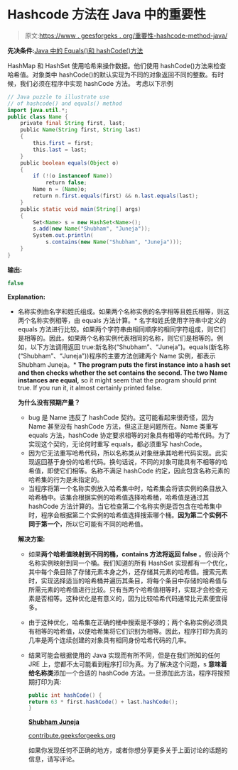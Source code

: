 # Hashcode 方法在 Java 中的重要性

> 原文:[https://www . geesforgeks . org/重要性-hashcode-method-java/](https://www.geeksforgeeks.org/importance-hashcode-method-java/)

**先决条件:**[Java 中的 Equals()和 hashCode()方法](https://www.geeksforgeeks.org/equals-hashcode-methods-java/)

HashMap 和 HashSet 使用哈希来操作数据。他们使用 hashCode()方法来检查哈希值。对象类中 hashCode()的默认实现为不同的对象返回不同的整数。有时候，我们必须在程序中实现 hashCode 方法。
考虑以下示例

```java
// Java puzzle to illustrate use
// of hashcode() and equals() method
import java.util.*;
public class Name {
    private final String first, last;
    public Name(String first, String last)
    {
        this.first = first;
        this.last = last;
    }
    public boolean equals(Object o)
    {
        if (!(o instanceof Name))
            return false;
        Name n = (Name)o;
        return n.first.equals(first) && n.last.equals(last);
    }
    public static void main(String[] args)
    {
        Set<Name> s = new HashSet<Name>();
        s.add(new Name("Shubham", "Juneja"));
        System.out.println(
            s.contains(new Name("Shubham", "Juneja")));
    }
}
```

**输出:**

```java
false
```

**Explanation:**

*   名称实例由名字和姓氏组成。如果两个名称实例的名字相等且姓氏相等，则这两个名称实例相等，由 equals 方法计算。*   名字和姓氏使用字符串中定义的 equals 方法进行比较。如果两个字符串由相同顺序的相同字符组成，则它们是相等的。因此，如果两个名称实例代表相同的名称，则它们是相等的。例如，以下方法调用返回 true:新名称(“Shubham”、“Juneja”)。equals(新名称(“Shubham”、“Juneja”))程序的主要方法创建两个 Name 实例，都表示 Shubham Juneja。*   **The program puts the first instance into a hash set and then checks whether the set contains the second. The two Name instances are equal,** so it might seem that the program should print true. If you run it, it almost certainly printed false.

    **为什么没有预期产量？**

    *   bug 是 Name 违反了 hashCode 契约。这可能看起来很奇怪，因为 Name 甚至没有 hashCode 方法，但这正是问题所在。Name 类重写 equals 方法，hashCode 协定要求相等的对象具有相等的哈希代码。为了实现这个契约，无论何时重写 equals，都必须重写 hashCode。
    *   因为它无法重写哈希代码，所以名称类从对象继承其哈希代码实现。此实现返回基于身份的哈希代码。换句话说，不同的对象可能具有不相等的哈希值，即使它们相等。名称不满足 hashCode 约定，因此包含名称元素的哈希集的行为是未指定的。
    *   当程序将第一个名称实例放入哈希集中时，哈希集会将该实例的条目放入哈希桶中。该集合根据实例的哈希值选择哈希桶，哈希值是通过其 hashCode 方法计算的。当它检查第二个名称实例是否包含在哈希集中时，程序会根据第二个实例的哈希值选择搜索哪个桶。**因为第二个实例不同于第一个**，所以它可能有不同的哈希值。

    **解决方案:**

    *   如果**两个哈希值映射到不同的桶，contains 方法将返回 false** 。假设两个名称实例映射到同一个桶。我们知道的所有 HashSet 实现都有一个优化，其中每个条目除了存储元素本身之外，还存储其元素的哈希值。搜索元素时，实现选择适当的哈希桶并遍历其条目，将每个条目中存储的哈希值与所需元素的哈希值进行比较。只有当两个哈希值相等时，实现才会检查元素是否相等。这种优化是有意义的，因为比较哈希代码通常比元素便宜得多。
    *   由于这种优化，哈希集在正确的桶中搜索是不够的；两个名称实例必须具有相等的哈希值，以便哈希集将它们识别为相等。因此，程序打印为真的几率是两个连续创建的对象具有相同身份哈希代码的几率。
    *   结果可能会根据使用的 Java 实现而有所不同，但是在我们所知的任何 JRE 上，您都不太可能看到程序打印为真。为了解决这个问题，s **意味着给名称类**添加一个合适的 hashCode 方法。一旦添加此方法，程序将按预期打印为真:

        ```java
        public int hashCode() {
        return 63 * first.hashCode() + last.hashCode();
        }

        ```

        [**Shubham Juneja**](https://auth.geeksforgeeks.org/profile.php?user=shubhamjuneja11)

        [contribute.geeksforgeeks.org](http://www.contribute.geeksforgeeks.org)

        如果你发现任何不正确的地方，或者你想分享更多关于上面讨论的话题的信息，请写评论。